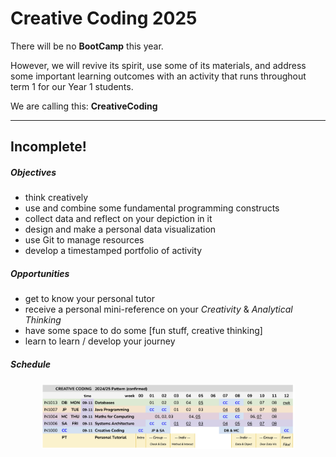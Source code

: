 # Creative Coding 2025

There will be no **BootCamp** this year.

However, we will revive its spirit, use some of its materials, and address some important learning outcomes with an activity that runs throughout term 1 for our Year 1 students.

We are calling this: **CreativeCoding**

---

## Incomplete!

##### Objectives

- think creatively
- use and combine some fundamental programming constructs
- collect data and reflect on your depiction in it
- design and make a personal data visualization
- use Git to manage resources
- develop a timestamped portfolio of activity

##### Opportunities

- get to know your personal tutor
- receive a personal mini-reference on your _Creativity_ &amp; _Analytical Thinking_
- have some space to do some [fun stuff, creative thinking]
- learn to learn / develop your journey

##### Schedule

<img src="img/creativeCoding.2024.schedule.v5.png" width="80%" style="margin-left:10%; margin-right:10%"/>
